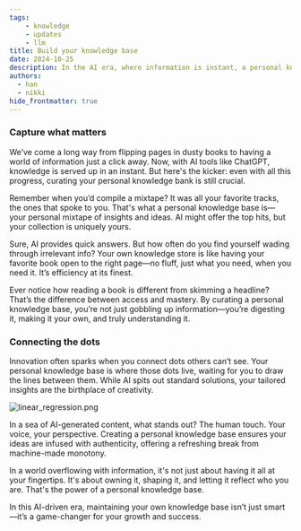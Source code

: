 ```yaml
---
tags: 
    - knowledge
    - updates
    - llm
title: Build your knowledge base
date: 2024-10-25
description: In the AI era, where information is instant, a personal knowledge base is your curated mixtape of insights. It offers efficiency, depth, and creativity that AI can't replicate, ensuring your unique voice shines amid machine-made content
authors:
  - han
  - nikki
hide_frontmatter: true
---
```


### Capture what matters

We’ve come a long way from flipping pages in dusty books to having a world of information just a click away. Now, with AI tools like ChatGPT, knowledge is served up in an instant. But here's the kicker: even with all this progress, curating your personal knowledge bank is still crucial.

Remember when you’d compile a mixtape? It was all your favorite tracks, the ones that spoke to you. That's what a personal knowledge base is—your personal mixtape of insights and ideas. AI might offer the top hits, but your collection is uniquely yours.

Sure, AI provides quick answers. But how often do you find yourself wading through irrelevant info? Your own knowledge store is like having your favorite book open to the right page—no fluff, just what you need, when you need it. It’s efficiency at its finest.

Ever notice how reading a book is different from skimming a headline? That’s the difference between access and mastery. By curating a personal knowledge base, you’re not just gobbling up information—you’re digesting it, making it your own, and truly understanding it.

### Connecting the dots

Innovation often sparks when you connect dots others can’t see. Your personal knowledge base is where those dots live, waiting for you to draw the lines between them. While AI spits out standard solutions, your tailored insights are the birthplace of creativity.

![linear_regression.png](https://prod-files-secure.s3.us-west-2.amazonaws.com/498ebd7b-383c-459f-a9ad-b74073208ddd/383eb978-9feb-4ab9-a2bc-945ada0ca339/linear_regression.png)

In a sea of AI-generated content, what stands out? The human touch. Your voice, your perspective. Creating a personal knowledge base ensures your ideas are infused with authenticity, offering a refreshing break from machine-made monotony.

In a world overflowing with information, it's not just about having it all at your fingertips. It's about owning it, shaping it, and letting it reflect who you are. That's the power of a personal knowledge base.

In this AI-driven era, maintaining your own knowledge base isn’t just smart—it’s a game-changer for your growth and success.